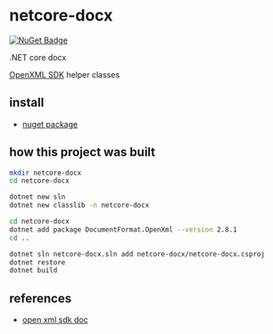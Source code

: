# netcore-docx

[![NuGet Badge](https://buildstats.info/nuget/netcore-util)](https://www.nuget.org/packages/netcore-docx/)

.NET core docx

[OpenXML SDK](https://github.com/OfficeDev/Open-XML-SDK) helper classes

## install

- [nuget package](https://www.nuget.org/packages/netcore-docx/)

## how this project was built

```sh
mkdir netcore-docx
cd netcore-docx

dotnet new sln
dotnet new classlib -n netcore-docx

cd netcore-docx
dotnet add package DocumentFormat.OpenXml --version 2.8.1
cd ..

dotnet sln netcore-docx.sln add netcore-docx/netcore-docx.csproj
dotnet restore
dotnet build
```

## references

- [open xml sdk doc](https://github.com/OfficeDev/office-content/tree/master/en-us/OpenXMLCon)
